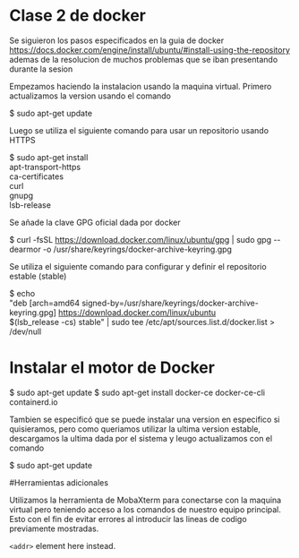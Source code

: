 # Clase 2 de docker

Se siguieron los pasos especificados en la guia de docker https://docs.docker.com/engine/install/ubuntu/#install-using-the-repository ademas de la resolucion de muchos problemas que se iban presentando durante la sesion

Empezamos haciendo la instalacion usando la maquina virtual. Primero actualizamos la version usando el comando 

$ sudo apt-get update

Luego se utiliza el siguiente comando para usar un repositorio usando HTTPS

$ sudo apt-get install \
    apt-transport-https \
    ca-certificates \
    curl \
    gnupg \
    lsb-release
    
Se añade la clave GPG oficial dada por docker

$ curl -fsSL https://download.docker.com/linux/ubuntu/gpg | sudo gpg --dearmor -o /usr/share/keyrings/docker-archive-keyring.gpg

Se utiliza el siguiente comando para configurar y definir el repositorio estable (stable) 

$ echo \
  "deb [arch=amd64 signed-by=/usr/share/keyrings/docker-archive-keyring.gpg] https://download.docker.com/linux/ubuntu \
  $(lsb_release -cs) stable" | sudo tee /etc/apt/sources.list.d/docker.list > /dev/null
  
# Instalar el motor de Docker

 $ sudo apt-get update
 $ sudo apt-get install docker-ce docker-ce-cli containerd.io
 
Tambien se especificó que se puede instalar una version en especifico si quisieramos, pero como queriamos utilizar la ultima version estable, descargamos la ultima dada por el sistema y leugo actualizamos con el comando

$ sudo apt-get update

#Herramientas adicionales

Utilizamos la herramienta de MobaXterm para conectarse con la maquina virtual pero teniendo acceso a los comandos de nuestro equipo principal. Esto con el fin de evitar errores al introducir las lineas de codigo previamente mostradas. 

`<addr>` element here instead.
